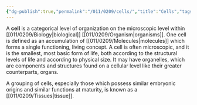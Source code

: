 ```yaml
---
{"dg-publish":true,"permalink":"/011/0209/cells/","title":"Cells","tags":["BIOL305","BIOL412","BIOL422"],"created":"2024-10-03T23:24:33.000-07:00","updated":"2025-01-22T00:29:37.193-08:00"}
---
```


A **cell** is a categorical level of organization on the microscopic level within [[011/0209/Biology\|biological]] [[011/0209/Organism\|organisms]]. One cell is defined as an accumulation of [[011/0209/Molecules\|molecules]] which forms a single functioning, living concept. A cell is often microscopic, and it is the smallest, most basic form of life, both according to the structural levels of life and according to physical size. It may have organelles, which are components and structures found on a cellular level like their greater counterparts, organs.

A grouping of cells, especially those which possess similar embryonic origins and similar functions at maturity, is known as a [[011/0209/Tissues\|tissue]].